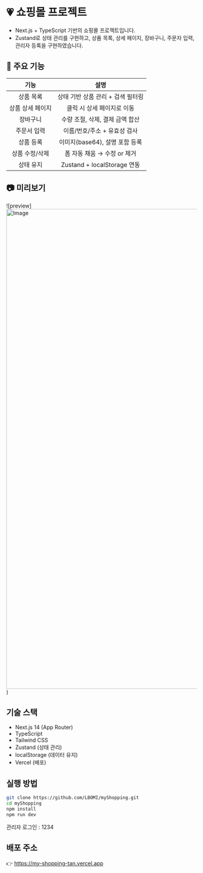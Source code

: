 # 💗 쇼핑몰 프로젝트
* Next.js + TypeScript 기반의 쇼핑몰 프로젝트입니다.
* Zustand로 상태 관리를 구현하고, 상품 목록, 상세 페이지, 장바구니, 주문자 입력, 관리자 등록을 구현하였습니다.

## 🛒 주요 기능
| 기능 | 설명 |
| :------: | :-------: |
| 상품 목록 | 상태 기반 상품 관리 + 검색 필터링 |
| 상품 상세 페이지 | 클릭 시 상세 페이지로 이동 |
| 장바구니 | 수량 조절, 삭제, 결제 금액 합산 |
| 주문서 입력 | 이름/번호/주소 + 유효성 검사 |
| 상품 등록 | 이미지(base64), 설명 포함 등록 |
| 상품 수정/삭제 | 폼 자동 채움 → 수정 or 제거 |
| 상태 유지 | Zustand + localStorage 연동 |

## 📷 미리보기
![preview]<img width="1269" alt="Image" src="https://github.com/user-attachments/assets/d52a23dc-91d0-4c2e-9bc1-50b09e5c8fc5" />)

## 기술 스택
* Next.js 14 (App Router)
* TypeScript
* Tailwind CSS
* Zustand (상태 관리)
* localStorage (데이터 유지)
* Vercel (배포)

## 실행 방법
```bash
git clone https://github.com/LBOMI/myShopping.git
cd myShopping
npm install
npm run dev
```
관리자 로그인 : 1234

## 배포 주소
👉 https://my-shopping-tan.vercel.app

